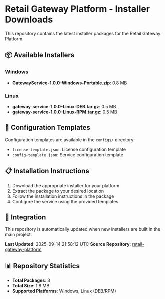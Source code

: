 # Retail Gateway Platform - Installer Downloads

This repository contains the latest installer packages for the Retail Gateway Platform.

## 📦 Available Installers

### Windows
- **GatewayService-1.0.0-Windows-Portable.zip**: 0.8 MB


### Linux
- **gateway-service-1.0.0-Linux-DEB.tar.gz**: 0.5 MB
- **gateway-service-1.0.0-Linux-RPM.tar.gz**: 0.5 MB


## 🔧 Configuration Templates

Configuration templates are available in the `configs/` directory:
- `license-template.json`: License configuration template
- `config-template.json`: Service configuration template

## 📋 Installation Instructions

1. Download the appropriate installer for your platform
2. Extract the package to your desired location
3. Follow the installation instructions in the package
4. Configure the service using the provided templates

## 🔗 Integration

This repository is automatically updated when new installers are built in the main project.

**Last Updated**: 2025-09-14 21:58:12 UTC
**Source Repository**: [retail-gateway-platform](https://github.com/sweet-spoter/retail-gateway-platform)

## 📊 Repository Statistics

- **Total Packages**: 3
- **Total Size**: 1.8 MB
- **Supported Platforms**: Windows, Linux (DEB/RPM)
